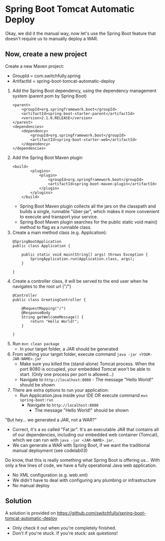 # Spring Boot Tomcat Automatic Deploy

Okay, we did it the manual way, now let's use the Spring Boot feature that doesn't require us to manually deploy a WAR.

## Now, create a new project

Create a new Maven project:
- GroupId = com.switchfully.spring
- ArtifactId = spring-boot-tomcat-automatic-deploy

1. Add the Spring Boot dependency, using the dependency management system (parent pom by Spring Boot)
    ```
    <parent>
        <groupId>org.springframework.boot</groupId>
        <artifactId>spring-boot-starter-parent</artifactId>
        <version>2.1.6.RELEASE</version>
    </parent>
    <dependencies>
        <dependency>
            <groupId>org.springframework.boot</groupId>
            <artifactId>spring-boot-starter-web</artifactId>
        </dependency>
    </dependencies>
    ```
2. Add the Spring Boot Maven plugin
    ```
    <build>
            <plugins>
                <plugin>
                    <groupId>org.springframework.boot</groupId>
                    <artifactId>spring-boot-maven-plugin</artifactId>
                </plugin>
            </plugins>
        </build>
    ```
    - Spring Boot Maven plugin collects all the jars on the classpath and builds a single, runnable "über-jar", which makes it more convenient to execute and transport your service.
    - Spring Boot Maven plugin searches for the public static void main() method to flag as a runnable class.
2. Create a main method class (e.g. Application):
    ```
    @SpringBootApplication
    public class Application {
    
        public static void main(String[] args) throws Exception {
            SpringApplication.run(Application.class, args);
        }
    
    }
    ```
3. Create a controller class, it will be served to the end user when he navigates to the root url ("/")
    ```
    @Controller
    public class GreetingController {
    
        @RequestMapping("/")
        @ResponseBody
        String getWelcomeMessage() {
            return "Hello World!";
        }
    
    }
    ```     
4. Run `mvn clean package`
    - In your target folder, a JAR should be generated
5. From withing your target folder, execute command `java -jar <YOUR-JAR-NAME>.jar`
    - Make sure you killed the (stand-alone) Tomcat process. When the port 8080 is occupied, 
    your embedded Tomcat won't be able to start. (Only one process per port is allowed...)
    - Navigate to `http://localhost:8080`
          - The message "Hello World!" should be shown
6. There are extra options to run your application:
    - Run Application.java inside your IDE OR execute command `mvn spring-boot:run`
        - Navigate to `http://localhost:8080`
           - The message "Hello World!" should be shown
           
"But hey... we generated a JAR, not a WAR?"
- Correct, it's a so called "Fat jar". It's an executable JAR that contains all of our dependencies, 
including our embedded web container (Tomcat), which we can run with `java -jar <JAR-NAME>.jar`.
- We can generate a WAR with Spring Boot, if we want the traditional manual deployment (see codelab03)
    
Do know, that this is really something what Spring Boot is offering us...
With only a few lines of code, we have a fully operational Java web application.
- No XML configuration (e.g. web.xml)
- We didn't have to deal with configuring any plumbing or infrastructure
- No manual deploy

## Solution

A solution is provided on https://github.com/switchfully/spring-boot-tomcat-automatic-deploy
- Only check it out when you're completely finished.
- Don't if you're stuck. If you're stuck: ask questions!